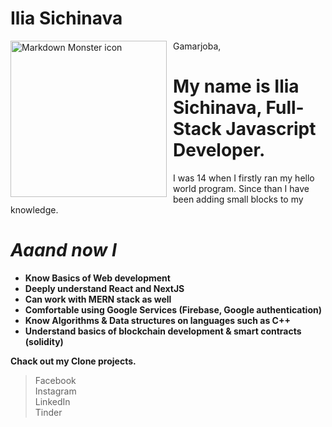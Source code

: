 # Ilia Sichinava

<img src="https://avatars.githubusercontent.com/u/22793372?v=4"
     alt="Markdown Monster icon"
     style="float: left; margin-right: 10px; width: 250px; height: 250px;" />
		 
Gamarjoba, 
# My name is Ilia Sichinava, Full-Stack Javascript Developer.

I was 14 when I firstly ran my hello world program. Since than I have been adding small blocks to my knowledge.<br/>
# *Aaand now I*

* **Know Basics of Web development**<br/>
* **Deeply understand React and NextJS**<br/>
* **Can work with MERN stack as well**<br/>
* **Comfortable using Google Services (Firebase, Google authentication)**<br/>
* **Know Algorithms & Data structures on languages such as C++**<br/>
* **Understand basics of blockchain development & smart contracts (solidity)**<br/>

**Chack out my Clone projects.**
> Facebook<br/>
> Instagram<br/>
> LinkedIn<br/>
> Tinder<br/>
